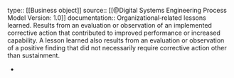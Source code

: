 type:: [[Business object]]
source:: [[@Digital Systems Engineering Process Model Version: 1.0]]
documentation:: Organizational‐related lessons learned. Results from an evaluation or observation of an implemented corrective action that contributed to improved performance or increased capability. A lesson learned also results from an evaluation or observation of a positive finding that did not necessarily require corrective action other than sustainment.

-